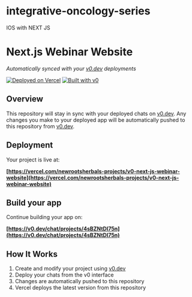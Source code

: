 # integrative-oncology-series
IOS with NEXT JS
# Next.js Webinar Website

*Automatically synced with your [v0.dev](https://v0.dev) deployments*

[![Deployed on Vercel](https://img.shields.io/badge/Deployed%20on-Vercel-black?style=for-the-badge&logo=vercel)](https://vercel.com/newrootsherbals-projects/v0-next-js-webinar-website)
[![Built with v0](https://img.shields.io/badge/Built%20with-v0.dev-black?style=for-the-badge)](https://v0.dev/chat/projects/4sBZNtDI75n)

## Overview

This repository will stay in sync with your deployed chats on [v0.dev](https://v0.dev).
Any changes you make to your deployed app will be automatically pushed to this repository from [v0.dev](https://v0.dev).

## Deployment

Your project is live at:

**[https://vercel.com/newrootsherbals-projects/v0-next-js-webinar-website](https://vercel.com/newrootsherbals-projects/v0-next-js-webinar-website)**

## Build your app

Continue building your app on:

**[https://v0.dev/chat/projects/4sBZNtDI75n](https://v0.dev/chat/projects/4sBZNtDI75n)**

## How It Works

1. Create and modify your project using [v0.dev](https://v0.dev)
2. Deploy your chats from the v0 interface
3. Changes are automatically pushed to this repository
4. Vercel deploys the latest version from this repository
